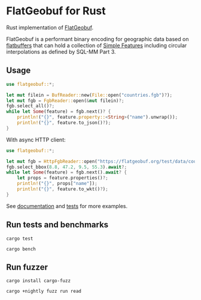 # FlatGeobuf for Rust

Rust implementation of [FlatGeobuf](https://flatgeobuf.org/).

FlatGeobuf is a performant binary encoding for geographic data based on
[flatbuffers](http://google.github.io/flatbuffers/) that can hold a collection
of [Simple Features](https://en.wikipedia.org/wiki/Simple_Features) including
circular interpolations as defined by SQL-MM Part 3.

## Usage

```rust
use flatgeobuf::*;

let mut filein = BufReader::new(File::open("countries.fgb")?);
let mut fgb = FgbReader::open(&mut filein)?;
fgb.select_all()?;
while let Some(feature) = fgb.next()? {
    println!("{}", feature.property::<String>("name").unwrap());
    println!("{}", feature.to_json()?);
}
```

With async HTTP client:
```rust
use flatgeobuf::*;

let mut fgb = HttpFgbReader::open("https://flatgeobuf.org/test/data/countries.fgb").await?;
fgb.select_bbox(8.8, 47.2, 9.5, 55.3).await?;
while let Some(feature) = fgb.next().await? {
    let props = feature.properties()?;
    println!("{}", props["name"]);
    println!("{}", feature.to_wkt()?);
}
```

See [documentation](https://docs.rs/flatgeobuf/) and [tests](tests/) for more examples.

## Run tests and benchmarks

    cargo test

    cargo bench

## Run fuzzer

    cargo install cargo-fuzz

    cargo +nightly fuzz run read
